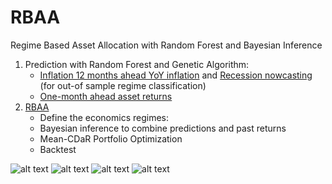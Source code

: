 # RBAA
Regime Based Asset Allocation with Random Forest and Bayesian Inference

1. Prediction with Random Forest and Genetic Algorithm:
    * [Inflation 12 months ahead YoY inflation](https://github.com/enexqnt/RBAA/blob/main/Forecast%20-%20Inflation.ipynb) and [Recession nowcasting](https://github.com/enexqnt/RBAA/blob/main/Forecast%20-%20Recession.ipynb) (for out-of sample regime classification)
    * [One-month ahead asset returns](https://github.com/enexqnt/RBAA/blob/main/Forecast%20-%20Assets.ipynb)
2. [RBAA](https://github.com/enexqnt/RBAA/blob/main/RBAA.ipynb)
   * Define the economics regimes:
   * Bayesian inference to combine predictions and past returns
   * Mean-CDaR Portfolio Optimization
   * Backtest

![alt text](https://github.com/enexqnt/RBAA/blob/main/images/wealth.png)
![alt text](https://github.com/enexqnt/RBAA/blob/main/images/forecast.png)
![alt text](https://github.com/enexqnt/RBAA/blob/main/images/sharpe.png)
![alt text](https://github.com/enexqnt/RBAA/blob/main/images/recession.png)


